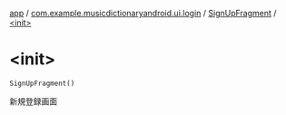 [app](../../index.md) / [com.example.musicdictionaryandroid.ui.login](../index.md) / [SignUpFragment](index.md) / [&lt;init&gt;](./-init-.md)

# &lt;init&gt;

`SignUpFragment()`

新規登録画面


